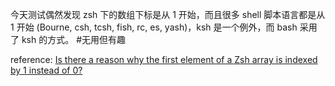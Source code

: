 [//title]: (zsh数组下标从1开始)
[//englishtitle]: (zsh-array-start-from-1)
[//category]: (linux,bash,zsh)
[//tags]: (linux,bash,zsh)
[//createtime]: (20220316)
[//updatetime]: (20220316)

今天测试偶然发现 zsh 下的数组下标是从 1 开始，而且很多 shell 脚本语言都是从 1 开始 (Bourne, csh, tcsh, fish, rc, es, yash)，ksh 是一个例外，而 bash 采用了 ksh 的方式。 #无用但有趣

reference: [Is there a reason why the first element of a Zsh array is indexed by 1 instead of 0?](https://unix.stackexchange.com/questions/252368/is-there-a-reason-why-the-first-element-of-a-zsh-array-is-indexed-by-1-instead-o)
